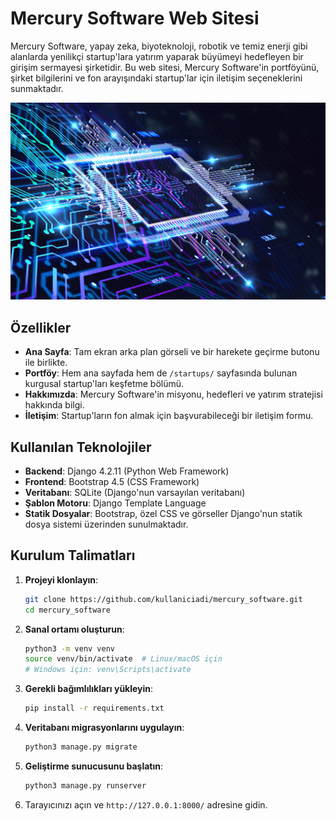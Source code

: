 # Mercury Software Web Sitesi

Mercury Software, yapay zeka, biyoteknoloji, robotik ve temiz enerji gibi alanlarda yenilikçi startup'lara yatırım yaparak büyümeyi hedefleyen bir girişim sermayesi şirketidir. Bu web sitesi, Mercury Software'in portföyünü, şirket bilgilerini ve fon arayışındaki startup'lar için iletişim seçeneklerini sunmaktadır.

![Mercury Software Hero](core/static/core/images/image.png)

## Özellikler

- **Ana Sayfa**: Tam ekran arka plan görseli ve bir harekete geçirme butonu ile birlikte.
- **Portföy**: Hem ana sayfada hem de `/startups/` sayfasında bulunan kurgusal startup'ları keşfetme bölümü.
- **Hakkımızda**: Mercury Software'in misyonu, hedefleri ve yatırım stratejisi hakkında bilgi.
- **İletişim**: Startup'ların fon almak için başvurabileceği bir iletişim formu.

## Kullanılan Teknolojiler

- **Backend**: Django 4.2.11 (Python Web Framework)
- **Frontend**: Bootstrap 4.5 (CSS Framework)
- **Veritabanı**: SQLite (Django'nun varsayılan veritabanı)
- **Şablon Motoru**: Django Template Language
- **Statik Dosyalar**: Bootstrap, özel CSS ve görseller Django'nun statik dosya sistemi üzerinden sunulmaktadır.

## Kurulum Talimatları

1. **Projeyi klonlayın**:

    ```bash
    git clone https://github.com/kullaniciadi/mercury_software.git
    cd mercury_software
    ```

2. **Sanal ortamı oluşturun**:

    ```bash
    python3 -m venv venv
    source venv/bin/activate  # Linux/macOS için
    # Windows için: venv\Scripts\activate
    ```

3. **Gerekli bağımlılıkları yükleyin**:

    ```bash
    pip install -r requirements.txt
    ```

4. **Veritabanı migrasyonlarını uygulayın**:

    ```bash
    python3 manage.py migrate
    ```

5. **Geliştirme sunucusunu başlatın**:

    ```bash
    python3 manage.py runserver
    ```

6. Tarayıcınızı açın ve `http://127.0.0.1:8000/` adresine gidin.
